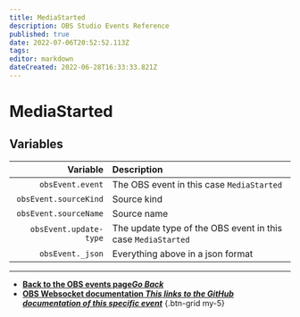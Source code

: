 ```yaml
---
title: MediaStarted
description: OBS Studio Events Reference
published: true
date: 2022-07-06T20:52:52.113Z
tags:
editor: markdown
dateCreated: 2022-06-28T16:33:33.821Z
---
```


# MediaStarted

## Variables

| Variable | Description |
|---------:|:------------|
| `obsEvent.event` | The OBS event in this case `MediaStarted`
| `obsEvent.sourceKind` | Source kind
| `obsEvent.sourceName` | Source name
| `obsEvent.update-type` | The update type of the OBS event in this case `MediaStarted`
| `obsEvent._json` | Everything above in a json format

---

- [<i class="mdi mdi-chevron-left"></i>**Back to the OBS events page*Go Back***](/en/Broadcasters/OBS/Events)
- [<i class="mdi mdi-github"></i> **OBS Websocket documentation *This links to the GitHub documentation of this specific event***](https://github.com/obsproject/obs-websocket/blob/4.x-current/docs/generated/protocol.md#mediastarted)
{.btn-grid my-5}
